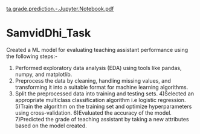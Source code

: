 [ta.grade.prediction.-.Jupyter.Notebook.pdf](https://github.com/kushalsoni312/SamvidDhi_Task/files/11168853/ta.grade.prediction.-.Jupyter.Notebook.pdf)
# SamvidDhi_Task
Created a ML model  for evaluating teaching assistant performance using the following steps:-
1) Performed exploratory data analysis (EDA) using tools like pandas, numpy, and matplotlib.
2) Preprocess the data by cleaning, handling missing values, and transforming it into a suitable format for machine learning algorithms.
3) Split the preprocessed data into training and testing sets.
4)Selected an appropriate multiclass classification algorithm i.e logistic regression.
5)Train the algorithm on the training set and optimize hyperparameters using cross-validation.
6)Evaluated the accuracy of the model.
7)Predicted the grade of teaching assistant by taking a new  attributes based on the model created.

